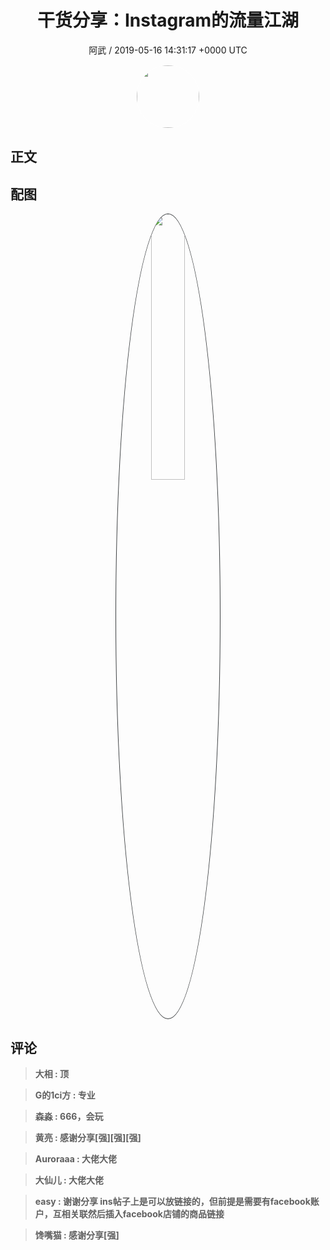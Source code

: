 <h1 align="center">干货分享：Instagram的流量江湖</h1>
<p align="center">
    <a>阿武 / 2019-05-16 14:31:17 &#43;0000 UTC</a>
</p>

<div align="center">
    <img src="https://images.zsxq.com/FldYR_d0VUda6_AKnpPMiITc2GXE?e=1590940799&amp;token=kIxbL07-8jAj8w1n4s9zv64FuZZNEATmlU_Vm6zD:lO1WfUBRoZEejjKHMrKxv1Osu10=" width="100" height="100" style="border:1px solid;border-radius:50%; color:#ffffff"/>
</div>

## 正文

<div>

</div>

## 配图
<div class="image" align="center">

<img src="https://images.zsxq.com/Fs_hCrWxVw14RHvGavihM4R0LL6J?imageMogr2/auto-orient/thumbnail/800x/format/jpg/blur/1x0/quality/75&amp;e=1590940799&amp;token=kIxbL07-8jAj8w1n4s9zv64FuZZNEATmlU_Vm6zD:yOPUhDSEhHew1HYigRkpE3cw3eU=" width="33%" height="33%" style="border:1px solid;border-radius:50%; color:#3c3f41"/>

</div>

## 评论

<div align="left">
<div>

<blockquote >
<span> <strong>大相 : 顶 </strong></span>
</blockquote>

<blockquote >
<span> <strong>G的1ci方 : 专业 </strong></span>
</blockquote>

<blockquote >
<span> <strong>森淼 : 666，会玩 </strong></span>
</blockquote>

<blockquote >
<span> <strong>黄亮 : 感谢分享[强][强][强] </strong></span>
</blockquote>

<blockquote >
<span> <strong>Auroraaa : 大佬大佬 </strong></span>
</blockquote>

<blockquote >
<span> <strong>大仙儿 : 大佬大佬 </strong></span>
</blockquote>

<blockquote >
<span> <strong>easy : 谢谢分享
ins帖子上是可以放链接的，但前提是需要有facebook账户，互相关联然后插入facebook店铺的商品链接 </strong></span>
</blockquote>

<blockquote >
<span> <strong>馋嘴猫 : 感谢分享[强] </strong></span>
</blockquote>

</div>
</div>